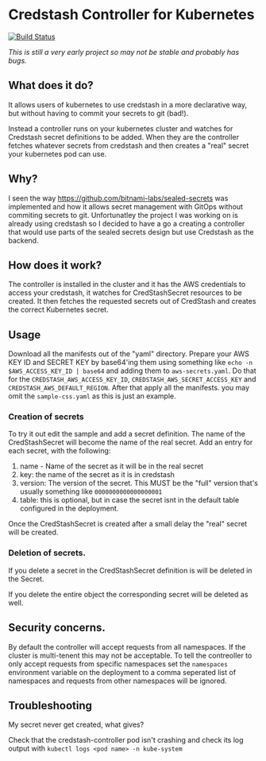 # Credstash Controller for Kubernetes

[![Build Status](https://travis-ci.org/dmarkey/credstash-kubernetes-controller.svg?branch=master)](https://travis-ci.org/dmarkey/credstash-kubernetes-controller)

*This is still a very early project so may not be stable and probably has bugs.*


## What does it do?
It allows users of kubernetes to use credstash in a more declarative way, but without having to commit your secrets to git (bad!).

Instead a controller runs on your kubernetes cluster and watches for Credstash secret definitions to be added. When they are the controller fetches whatever secrets from credstash and then creates a "real" secret your kubernetes pod can use.

## Why?

I seen the way https://github.com/bitnami-labs/sealed-secrets was implemented and how it allows secret management with GitOps without commiting secrets to git. Unfortunatley the project I was working on is already using credstash so I decided to have a go a creating a controller that would use parts of the sealed secrets design but use Credstash as the backend.

## How does it work?

The controller is installed in the cluster and it has the AWS credentials to access your credstash, it watches for CredStashSecret resources to be created. It then fetches the requested secrets out of CredStash and creates the correct Kubernetes secret.

## Usage

Download all the manifests out of the "yaml" directory. Prepare your AWS KEY ID and SECRET KEY by base64'ing them using something like `echo -n $AWS_ACCESS_KEY_ID | base64`  and adding them to `aws-secrets.yaml`. Do that for the `CREDSTASH_AWS_ACCESS_KEY_ID`, `CREDSTASH_AWS_SECRET_ACCESS_KEY` and `CREDSTASH_AWS_DEFAULT_REGION`. After that apply all the manifests. you may omit the `sample-css.yaml` as this is just an example.

### Creation of secrets
To try it out edit the sample and add a secret definition. The name of the CredStashSecret will become the name of the real secret. Add an entry for each secret, with the following:

1. name - Name of the secret as it will be in the real secret
2. key: the name of the secret as it is in credstash
3. version: The version of the secret. This MUST be the "full" version that's usually something like `0000000000000000001`
4. table: this is optional, but in case the secret isnt in the default table configured in the deployment.

Once the CredStashSecret is created after a small delay the "real" secret will be created.

### Deletion of secrets.
If you delete a secret in the CredStashSecret definition is will be deleted in the Secret.

If you delete the entire object the corresponding secret will be deleted as well.

## Security concerns.
By default the controller will accept requests from all namespaces. If the cluster is multi-tenent this may not be acceptable. To tell the contreoller to only accept requests from specific namespaces set the `namespaces` environment variable on the deployment to a comma seperated list of namespaces and requests from other namespaces will be ignored.

## Troubleshooting

My secret never get created, what gives?

Check that the credstash-controller pod isn't crashing and check its log output with `kubectl logs <pod name> -n kube-system`

